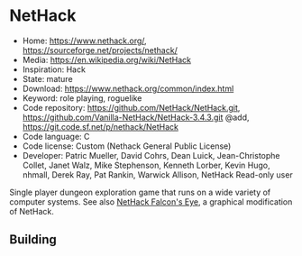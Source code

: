 # NetHack

- Home: https://www.nethack.org/, https://sourceforge.net/projects/nethack/
- Media: https://en.wikipedia.org/wiki/NetHack
- Inspiration: Hack
- State: mature
- Download: https://www.nethack.org/common/index.html
- Keyword: role playing, roguelike
- Code repository: https://github.com/NetHack/NetHack.git, https://github.com/Vanilla-NetHack/NetHack-3.4.3.git @add, https://git.code.sf.net/p/nethack/NetHack
- Code language: C
- Code license: Custom (Nethack General Public License)
- Developer: Patric Mueller, David Cohrs, Dean Luick, Jean-Christophe Collet, Janet Walz, Mike Stephenson, Kenneth Lorber, Kevin Hugo, nhmall, Derek Ray, Pat Rankin, Warwick Allison, NetHack Read-only user

Single player dungeon exploration game that runs on a wide variety of computer systems.
See also [NetHack Falcon's Eye](https://sourceforge.net/projects/falconseye/), a graphical modification of NetHack.

## Building
